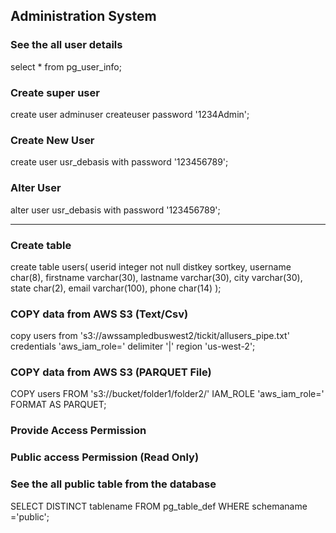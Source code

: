 ## Administration System

### See the all user details
select * from pg_user_info;

### Create super user
create user adminuser createuser password '1234Admin';

### Create New User
create user usr_debasis with password '123456789';

### Alter User
alter user usr_debasis with password '123456789';











---------------------------------------------------------------------------
### Create table
create table users(
userid integer not null distkey sortkey,
username char(8),
firstname varchar(30),
lastname varchar(30),
city varchar(30),
state char(2),
email varchar(100),
phone char(14)
);

### COPY data from AWS S3 (Text/Csv)
copy users 
from 's3://awssampledbuswest2/tickit/allusers_pipe.txt'
credentials 'aws_iam_role=<iam-role-arn>'
delimiter '|' region 'us-west-2';

### COPY data from AWS S3 (PARQUET File)
COPY users
FROM 's3://bucket/folder1/folder2/'
IAM_ROLE 'aws_iam_role=<iam-role-arn>'
FORMAT AS PARQUET;

### Provide Access Permission


### Public access Permission (Read Only)

### See the all public table from the database
SELECT DISTINCT tablename FROM pg_table_def WHERE  schemaname ='public';

